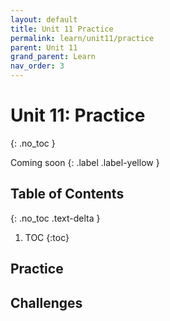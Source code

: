 ```yaml
---
layout: default
title: Unit 11 Practice
permalink: learn/unit11/practice
parent: Unit 11
grand_parent: Learn
nav_order: 3
---
```


<!-- prettier-ignore-start -->
# Unit 11: Practice
{: .no_toc }

Coming soon
{: .label .label-yellow }

## Table of Contents
{: .no_toc .text-delta }

1. TOC
{:toc}
<!-- prettier-ignore-end -->

## Practice

## Challenges
